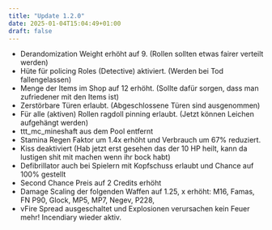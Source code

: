 ```yaml
---
title: "Update 1.2.0"
date: 2025-01-04T15:04:49+01:00
draft: false
---
```


- Derandomization Weight erhöht auf 9. (Rollen sollten etwas fairer verteilt werden)
- Hüte für policing Roles (Detective) aktiviert. (Werden bei Tod fallengelassen)
- Menge der Items im Shop auf 12 erhöht. (Sollte dafür sorgen, dass man zufriedener mit den Items ist)
- Zerstörbare Türen erlaubt. (Abgeschlossene Türen sind ausgenommen)
- Für alle (aktiven) Rollen ragdoll pinning erlaubt. (Jetzt können Leichen aufgehängt werden)
- ttt_mc_mineshaft aus dem Pool entfernt
- Stamina Regen Faktor um 1.4x erhöht und Verbrauch um 67% reduziert.
- Kiss deaktiviert (Hab jetzt erst gesehen das der 10 HP heilt, kann da lustigen shit mit machen wenn ihr bock habt)
- Defibrillator auch bei Spielern mit Kopfschuss erlaubt und Chance auf 100% gestellt
- Second Chance Preis auf 2 Credits erhöht
- Damage Scaling der folgenden Waffen auf 1.25, x erhöht: M16, Famas, FN P90, Glock, MP5, MP7, Negev, P228,
- vFire Spread ausgeschaltet und Explosionen verursachen kein Feuer mehr! Incendiary wieder aktiv.
